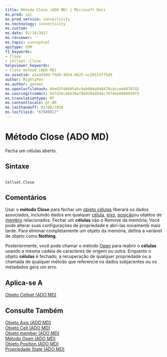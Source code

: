 ```yaml
---
title: Método Close (ADO MD) | Microsoft Docs
ms.prod: sql
ms.prod_service: connectivity
ms.technology: connectivity
ms.custom: ''
ms.date: 01/19/2017
ms.reviewer: ''
ms.topic: conceptual
apitype: COM
f1_keywords:
- Close
- Cellset::Close
helpviewer_keywords:
- Close method [ADO MD]
ms.assetid: a3aa594d-f9d4-4654-8625-ec20153ff5d9
author: MightyPen
ms.author: genemi
ms.openlocfilehash: 09e83fd8645a5c0ab604a640478c4cced4870742
ms.sourcegitcommit: b87d36c46b39af8b929ad94ec707dee8800950f5
ms.translationtype: MT
ms.contentlocale: pt-BR
ms.lasthandoff: 02/08/2020
ms.locfileid: "67949817"
---
```

# <a name="close-method-ado-md"></a>Método Close (ADO MD)
Fecha um células aberto.  
  
## <a name="syntax"></a>Sintaxe  
  
```  
  
Cellset.Close  
```  
  
## <a name="remarks"></a>Comentários  
 Usar o **método Close** para fechar um [objeto células](../../../ado/reference/ado-md-api/cellset-object-ado-md.md) liberará os dados associados, incluindo dados em qualquer [célula](../../../ado/reference/ado-md-api/cell-object-ado-md.md), [eixo](../../../ado/reference/ado-md-api/axis-object-ado-md.md), [posição](../../../ado/reference/ado-md-api/position-object-ado-md.md)ou objetos de [membro](../../../ado/reference/ado-md-api/member-object-ado-md.md) relacionados. Fechar um **células** não o Remove da memória; Você pode alterar suas configurações de propriedade e abri-las novamente mais tarde. Para eliminar completamente um objeto da memória, defina a variável de objeto como **Nothing**.  
  
 Posteriormente, você pode chamar o método [Open](../../../ado/reference/ado-md-api/open-method-ado-md.md) para reabrir o **células** usando a mesma cadeia de caracteres de origem ou outra. Enquanto o objeto **células** é fechado, a recuperação de qualquer propriedade ou a chamada de qualquer método que referencie os dados subjacentes ou os metadados gera um erro.  
  
## <a name="applies-to"></a>Aplica-se A  
 [Objeto Cellset (ADO MD)](../../../ado/reference/ado-md-api/cellset-object-ado-md.md)  
  
## <a name="see-also"></a>Consulte Também  
 [Objeto Axis (ADO MD)](../../../ado/reference/ado-md-api/axis-object-ado-md.md)   
 [Objeto Cell (ADO MD)](../../../ado/reference/ado-md-api/cell-object-ado-md.md)   
 [Objeto member (ADO MD)](../../../ado/reference/ado-md-api/member-object-ado-md.md)   
 [Método Open (ADO MD)](../../../ado/reference/ado-md-api/open-method-ado-md.md)   
 [Objeto Position (ADO MD)](../../../ado/reference/ado-md-api/position-object-ado-md.md)   
 [Propriedade State (ADO MD)](../../../ado/reference/ado-md-api/state-property-ado-md.md)
